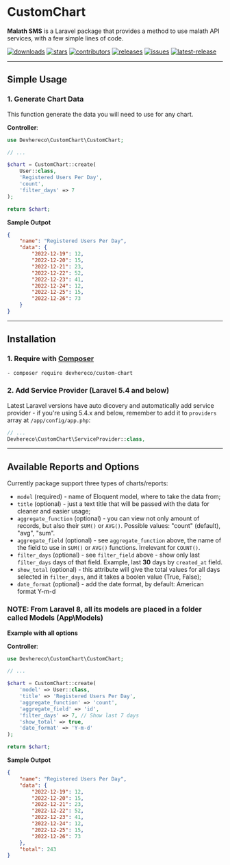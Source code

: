 # CustomChart
**Malath SMS** is a Laravel package that provides a method to use malath API services, with a few simple lines of code.

[![downloads](https://badgen.net//packagist/dt/devhereco/LaravelCustomChart)](https://packagist.org/packages/devhereco/custom-chart)
[![stars](https://badgen.net/github/stars/devhereco/LaravelCustomChart)](https://github.com/devhereco/LaravelCustomChart)
[![contributors](https://badgen.net/github/contributors/devhereco/LaravelCustomChart)](https://github.com/devhereco/LaravelCustomChart)
[![releases](https://badgen.net/github/releases/devhereco/LaravelCustomChart)](https://github.com/devhereco/LaravelCustomChart)
[![issues](https://badgen.net/github/open-issues/devhereco/LaravelCustomChart)](https://github.com/devhereco/LaravelCustomChart)
[![latest-release](https://badgen.net/packagist/v/devhereco/LaravelCustomChart/latest)](https://packagist.org/packages/devhereco/custom-chart)

---

## Simple Usage

### 1. Generate Chart Data
This function generate the data you will need to use for any chart.

__Controller__:
```php
use Devhereco\CustomChart\CustomChart;

// ...

$chart = CustomChart::create(
    User::class, 
    'Registered Users Per Day', 
    'count', 
    'filter_days' => 7
);

return $chart;
```

__Sample Outpot__
```json
{
    "name": "Registered Users Per Day",
    "data": {
        "2022-12-19": 12,
        "2022-12-20": 15,
        "2022-12-21": 23,
        "2022-12-22": 52,
        "2022-12-23": 41,
        "2022-12-24": 12,
        "2022-12-25": 15,
        "2022-12-26": 73
    }
}
```

---

## Installation

### 1. Require with [Composer](https://getcomposer.org/)
```sh
- composer require devhereco/custom-chart
```

### 2. Add Service Provider (Laravel 5.4 and below)

Latest Laravel versions have auto dicovery and automatically add service provider - if you're using 5.4.x and below, remember to add it to `providers` array at `/app/config/app.php`:

```php
// ...
Devhereco\CustomChart\ServiceProvider::class,
```

---

## Available Reports and Options

Currently package support three types of charts/reports: 

- `model` (required) - name of Eloquent model, where to take the data from;
- `title` (optional) - just a text title that will be passed with the data for cleaner and easier usage;
- `aggregate_function` (optional) - you can view not only amount of records, but also their `SUM()` or `AVG()`. Possible values: "count" (default), "avg", "sum".
- `aggregate_field` (optional) - see `aggregate_function` above, the name of the field to use in `SUM()` or `AVG()` functions. Irrelevant for `COUNT()`.
- `filter_days` (optional) - see `filter_field` above - show only last `filter_days` days of that field. Example, last __30__ days by `created_at` field.
- `show_total` (optional) - this attribute will give the total values for all days selected in `filter_days`, and it takes a boolen value (True, False);
- `date_format` (optional) - add the date format, by default: American format Y-m-d

### NOTE: From Laravel 8, all its models are placed in a folder called Models (App\Models\)

__Example with all options__

__Controller__:
```php
use Devhereco\CustomChart\CustomChart;

// ...

$chart = CustomChart::create(
    'model' => User::class, 
    'title' => 'Registered Users Per Day', 
    'aggregate_function' => 'count', 
    'aggregate_field' => 'id',
    'filter_days' => 7, // Show last 7 days
    'show_total' => true,
    'date_format' => 'Y-m-d'
);

return $chart;
```

__Sample Outpot__
```json
{
    "name": "Registered Users Per Day",
    "data": {
        "2022-12-19": 12,
        "2022-12-20": 15,
        "2022-12-21": 23,
        "2022-12-22": 52,
        "2022-12-23": 41,
        "2022-12-24": 12,
        "2022-12-25": 15,
        "2022-12-26": 73
    },
    "total": 243
}
```
